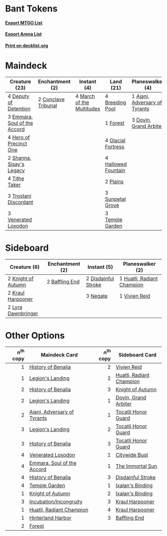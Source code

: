 # Bant Tokens

#### [Export MTGO List](../collection/Bant%20Tokens/Bant%20Tokens.txt)
#### [Export Arena List](../collection/Bant%20Tokens/Bant%20Tokens_arena.txt)
#### [Print on decklist.org](http://decklist.org/?deckmain=1%09Ajani,%20Adversary%20of%20Tyrants%0A4%09Breeding%20Pool%0A2%09Conclave%20Tribunal%0A4%09Deputy%20of%20Detention%0A3%09Dovin,%20Grand%20Arbiter%0A3%09Emmara,%20Soul%20of%20the%20Accord%0A4%09Flower/Flourish%0A1%09Forest%0A4%09Glacial%20Fortress%0A4%09Hallowed%20Fountain%0A4%09Hero%20of%20Precinct%20One%0A2%09Incubation/Incongruity%0A4%09March%20of%20the%20Multitudes%0A2%09Plains%0A2%09Shanna,%20Sisay's%20Legacy%0A3%09Sunpetal%20Grove%0A3%09Temple%20Garden%0A4%09Tithe%20Taker%0A3%09Trostani%20Discordant%0A3%09Venerated%20Loxodon&deckside=2%09Baffling%20End%0A2%09Disdainful%20Stroke%0A1%09Huatli,%20Radiant%20Champion%0A2%09Knight%20of%20Autumn%0A2%09Kraul%20Harpooner%0A2%09Lyra%20Dawnbringer%0A3%09Negate%0A1%09Vivien%20Reid)
# Maindeck

|                                             Creature (23)                                             |                                       Enchantment (2)                                        |                                            Instant (4)                                             |                                          Land (21)                                          |                                            Planeswalker (4)                                            |                                            Sorcery (6)                                            |
|-------------------------------------------------------------------------------------------------------|----------------------------------------------------------------------------------------------|----------------------------------------------------------------------------------------------------|---------------------------------------------------------------------------------------------|--------------------------------------------------------------------------------------------------------|---------------------------------------------------------------------------------------------------|
|4 [Deputy of Detention](http://gatherer.wizards.com/Pages/Card/Details.aspx?multiverseid=457309)       |2 [Conclave Tribunal](http://gatherer.wizards.com/Pages/Card/Details.aspx?multiverseid=452756)|4 [March of the Multitudes](http://gatherer.wizards.com/Pages/Card/Details.aspx?multiverseid=452938)|4 [Breeding Pool](http://gatherer.wizards.com/Pages/Card/Details.aspx?multiverseid=97088)    |1 [Ajani, Adversary of Tyrants](http://gatherer.wizards.com/Pages/Card/Details.aspx?multiverseid=447139)|4 [Flower/Flourish](http://gatherer.wizards.com/Pages/Card/Details.aspx?multiverseid=452976)       |
|3 [Emmara, Soul of the Accord](http://gatherer.wizards.com/Pages/Card/Details.aspx?multiverseid=452918)|                                                                                              |                                                                                                    |1 [Forest](http://gatherer.wizards.com/Pages/Card/Details.aspx?multiverseid=439860)          |3 [Dovin, Grand Arbiter](http://gatherer.wizards.com/Pages/Card/Details.aspx?multiverseid=457311)       |2 [Incubation/Incongruity](http://gatherer.wizards.com/Pages/Card/Details.aspx?multiverseid=457370)|
|4 [Hero of Precinct One](http://gatherer.wizards.com/Pages/Card/Details.aspx?multiverseid=457155)      |                                                                                              |                                                                                                    |4 [Glacial Fortress](http://gatherer.wizards.com/Pages/Card/Details.aspx?multiverseid=190562)|                                                                                                        |                                                                                                   |
|2 [Shanna, Sisay's Legacy](http://gatherer.wizards.com/Pages/Card/Details.aspx?multiverseid=443092)    |                                                                                              |                                                                                                    |4 [Hallowed Fountain](http://gatherer.wizards.com/Pages/Card/Details.aspx?multiverseid=97071)|                                                                                                        |                                                                                                   |
|4 [Tithe Taker](http://gatherer.wizards.com/Pages/Card/Details.aspx?multiverseid=457171)               |                                                                                              |                                                                                                    |2 [Plains](http://gatherer.wizards.com/Pages/Card/Details.aspx?multiverseid=439856)          |                                                                                                        |                                                                                                   |
|3 [Trostani Discordant](http://gatherer.wizards.com/Pages/Card/Details.aspx?multiverseid=452958)       |                                                                                              |                                                                                                    |3 [Sunpetal Grove](http://gatherer.wizards.com/Pages/Card/Details.aspx?multiverseid=420946)  |                                                                                                        |                                                                                                   |
|3 [Venerated Loxodon](http://gatherer.wizards.com/Pages/Card/Details.aspx?multiverseid=452780)         |                                                                                              |                                                                                                    |3 [Temple Garden](http://gatherer.wizards.com/Pages/Card/Details.aspx?multiverseid=405112)   |                                                                                                        |                                                                                                   |


# Sideboard

|                                        Creature (6)                                         |                                     Enchantment (2)                                     |                                         Instant (5)                                          |                                          Planeswalker (2)                                           |
|---------------------------------------------------------------------------------------------|-----------------------------------------------------------------------------------------|----------------------------------------------------------------------------------------------|-----------------------------------------------------------------------------------------------------|
|2 [Knight of Autumn](http://gatherer.wizards.com/Pages/Card/Details.aspx?multiverseid=452933)|2 [Baffling End](http://gatherer.wizards.com/Pages/Card/Details.aspx?multiverseid=439658)|2 [Disdainful Stroke](http://gatherer.wizards.com/Pages/Card/Details.aspx?multiverseid=420705)|1 [Huatli, Radiant Champion](http://gatherer.wizards.com/Pages/Card/Details.aspx?multiverseid=439817)|
|2 [Kraul Harpooner](http://gatherer.wizards.com/Pages/Card/Details.aspx?multiverseid=452886) |                                                                                         |3 [Negate](http://gatherer.wizards.com/Pages/Card/Details.aspx?multiverseid=423707)           |1 [Vivien Reid](http://gatherer.wizards.com/Pages/Card/Details.aspx?multiverseid=447344)             |
|2 [Lyra Dawnbringer](http://gatherer.wizards.com/Pages/Card/Details.aspx?multiverseid=442914)|                                                                                         |                                                                                              |                                                                                                     |


# Other Options

|*n*<sup>th</sup> copy|                                            Maindeck Card                                             |*n*<sup>th</sup> copy|                                          Sideboard Card                                           |
|--------------------:|------------------------------------------------------------------------------------------------------|--------------------:|---------------------------------------------------------------------------------------------------|
|                    1|[History of Benalia](http://gatherer.wizards.com/Pages/Card/Details.aspx?multiverseid=442909)         |                    2|[Vivien Reid](http://gatherer.wizards.com/Pages/Card/Details.aspx?multiverseid=447344)             |
|                    1|[Legion's Landing](http://gatherer.wizards.com/Pages/Card/Details.aspx?multiverseid=435173)           |                    2|[Huatli, Radiant Champion](http://gatherer.wizards.com/Pages/Card/Details.aspx?multiverseid=439817)|
|                    2|[History of Benalia](http://gatherer.wizards.com/Pages/Card/Details.aspx?multiverseid=442909)         |                    3|[Knight of Autumn](http://gatherer.wizards.com/Pages/Card/Details.aspx?multiverseid=452933)        |
|                    2|[Legion's Landing](http://gatherer.wizards.com/Pages/Card/Details.aspx?multiverseid=435173)           |                    1|[Dovin, Grand Arbiter](http://gatherer.wizards.com/Pages/Card/Details.aspx?multiverseid=457311)    |
|                    2|[Ajani, Adversary of Tyrants](http://gatherer.wizards.com/Pages/Card/Details.aspx?multiverseid=447139)|                    1|[Tocatli Honor Guard](http://gatherer.wizards.com/Pages/Card/Details.aspx?multiverseid=435194)     |
|                    3|[Legion's Landing](http://gatherer.wizards.com/Pages/Card/Details.aspx?multiverseid=435173)           |                    2|[Tocatli Honor Guard](http://gatherer.wizards.com/Pages/Card/Details.aspx?multiverseid=435194)     |
|                    3|[History of Benalia](http://gatherer.wizards.com/Pages/Card/Details.aspx?multiverseid=442909)         |                    3|[Tocatli Honor Guard](http://gatherer.wizards.com/Pages/Card/Details.aspx?multiverseid=435194)     |
|                    4|[Venerated Loxodon](http://gatherer.wizards.com/Pages/Card/Details.aspx?multiverseid=452780)          |                    1|[Citywide Bust](http://gatherer.wizards.com/Pages/Card/Details.aspx?multiverseid=452754)           |
|                    4|[Emmara, Soul of the Accord](http://gatherer.wizards.com/Pages/Card/Details.aspx?multiverseid=452918) |                    1|[The Immortal Sun](http://gatherer.wizards.com/Pages/Card/Details.aspx?multiverseid=439844)        |
|                    4|[History of Benalia](http://gatherer.wizards.com/Pages/Card/Details.aspx?multiverseid=442909)         |                    3|[Disdainful Stroke](http://gatherer.wizards.com/Pages/Card/Details.aspx?multiverseid=420705)       |
|                    4|[Temple Garden](http://gatherer.wizards.com/Pages/Card/Details.aspx?multiverseid=405112)              |                    1|[Ixalan's Binding](http://gatherer.wizards.com/Pages/Card/Details.aspx?multiverseid=435168)        |
|                    1|[Knight of Autumn](http://gatherer.wizards.com/Pages/Card/Details.aspx?multiverseid=452933)           |                    2|[Ixalan's Binding](http://gatherer.wizards.com/Pages/Card/Details.aspx?multiverseid=435168)        |
|                    3|[Incubation/Incongruity](http://gatherer.wizards.com/Pages/Card/Details.aspx?multiverseid=457370)     |                    3|[Kraul Harpooner](http://gatherer.wizards.com/Pages/Card/Details.aspx?multiverseid=452886)         |
|                    1|[Huatli, Radiant Champion](http://gatherer.wizards.com/Pages/Card/Details.aspx?multiverseid=439817)   |                    4|[Kraul Harpooner](http://gatherer.wizards.com/Pages/Card/Details.aspx?multiverseid=452886)         |
|                    1|[Hinterland Harbor](http://gatherer.wizards.com/Pages/Card/Details.aspx?multiverseid=443128)          |                    3|[Baffling End](http://gatherer.wizards.com/Pages/Card/Details.aspx?multiverseid=439658)            |
|                    2|[Forest](http://gatherer.wizards.com/Pages/Card/Details.aspx?multiverseid=439860)                     |                     |                                                                                                   |

